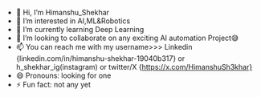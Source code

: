 - 👋 Hi, I’m Himanshu_Shekhar
- 👀 I’m interested in AI,ML&Robotics
- 🌱 I’m currently learning Deep Learning
- 💞️ I’m looking to collaborate on any exciting AI automation Project😅
- 📫 You can reach me with my username>>> Linkedin {linkedin.com/in/himanshu-shekhar-19040b317}  or h_shekhar_ig(instagram) or twitter/X {https://x.com/HimanshuSh3khar}
- 😄 Pronouns: looking for one 
- ⚡ Fun fact: not any yet

